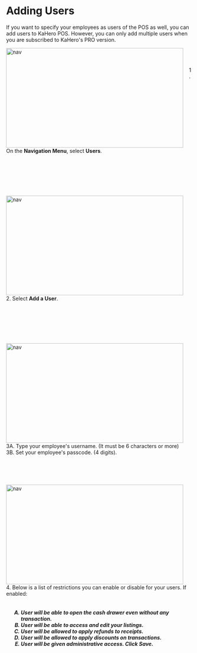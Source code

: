 # **Adding Users**

If you want to specify your employees as users of the POS as well, you can add users to KaHero POS. However, you can only add multiple users when you are subscribed to KaHero's PRO version.

<p><img src="_content/_addemploy/4.png" alt="nav" width="480" height="270" style="float:left; margin-right:1rem"><br><br><br>1. On the <b>Navigation Menu</b>, select <b>Users</b>.</p>

<br><br><br><br><br>

<p><img src="_content/_addemploy/5.png" alt="nav" width="480" height="270" style="float:left; margin-right:1rem"><br><br><br>2. Select <b>Add a User</b>.</p>

<br><br><br><br><br>

<p><img src="_content/_addemploy/6.png" alt="nav" width="480" height="270" style="float:left; margin-right:1rem"><br><br><br>3A. Type your employee's username. (It must be 6 characters or more)<br>3B. Set your employee's passcode. (4 digits).</p>

<br><br><br>

<p><img src="_content/_addemploy/7.png" alt="nav" width="480" height="270" style="float:left; margin-right:1rem"><br>4. Below is a list of restrictions you can enable or disable for your users. If enabled:<h5>
<ol type="A" style="float:left; margin-left:1rem">
<li>User will be able to open the cash drawer even without any transaction.</li>
<li>User will be able to access and edit your listings.</li>
<li>User will be allowed to apply refunds to receipts.</li>
<li>User will be allowed to apply discounts on transactions.</li>
<li>User will be given administrative access. Click <b>Save</b>.</li>
</ol>
</h5></p>

<br><br><br><br><br>